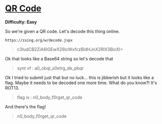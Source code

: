 # [QR Code](https://ctflearn.com/problems/228)

**Difficulty: Easy**

So we're given a QR code. Let's decode this thing online.

`https://zxing.org/w/decode.jspx`

> c3ludCB2ZiA6IGEwX29icWxfczBldHJnX2RlX3BicXI=

Ok that looks like a Base64 string so let's decode that

> synt vf : a0_obql_s0etrg_de_pbqr

Ok I tried to submit just that but no luck... this is jibberish but it looks like a flag. Maybe 
it needs to be decoded one more time. What do you know?! It's ROT13.

> flag is : n0_body_f0rget_qr_code

And there's the flag!

> n0_body_f0rget_qr_code

